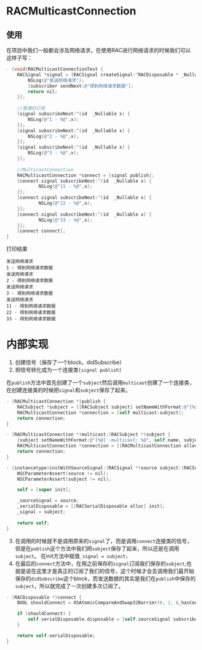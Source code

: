 # RACMulticastConnection

## 使用

在项目中我们一般都会涉及网络请求，在使用RAC进行网络请求的时候我们可以这样子写：

```objective-c
- (void)RACMulticastConnectionTest {
    RACSignal *signal = [RACSignal createSignal:^RACDisposable * _Nullable(id<RACSubscriber>  _Nonnull subscriber) {
        NSLog(@"发送网络请求");
        [subscriber sendNext:@"得到网络请求数据"];
        return nil;
    }];
  
    //普通的订阅
    [signal subscribeNext:^(id  _Nullable x) {
        NSLog(@"1 - %@",x);
    }];
    [signal subscribeNext:^(id  _Nullable x) {
        NSLog(@"2 - %@",x);
    }];
    [signal subscribeNext:^(id  _Nullable x) {
        NSLog(@"3 - %@",x);
    }];
    
    //MulticastConnection
    RACMulticastConnection *connect = [signal publish];
    [connect.signal subscribeNext:^(id  _Nullable x) {
            NSLog(@"11 - %@",x);
    }];
    [connect.signal subscribeNext:^(id  _Nullable x) {
            NSLog(@"22 - %@",x);
    }];
    [connect.signal subscribeNext:^(id  _Nullable x) {
            NSLog(@"33 - %@",x);
    }];
    [connect connect];
}
```

打印结果

```
发送网络请求
1 - 得到网络请求数据
发送网络请求
2 - 得到网络请求数据
发送网络请求
3 - 得到网络请求数据
发送网络请求
11 - 得到网络请求数据
22 - 得到网络请求数据
33 - 得到网络请求数据
```

# 内部实现

1. 创建信号（保存了一个block，didSubscribe）
2. 把信号转化成为一个连接类`[signal publish]`

​		在`publish`方法中首先创建了一个`subject`然后调用`multicast`创建了一个连接类，在创建连接类的时候把`signal`和`subject`保存了起来。

```objective-c
- (RACMulticastConnection *)publish {
	RACSubject *subject = [[RACSubject subject] setNameWithFormat:@"[%@] -publish", self.name];
	RACMulticastConnection *connection = [self multicast:subject];
	return connection;
}

- (RACMulticastConnection *)multicast:(RACSubject *)subject {
	[subject setNameWithFormat:@"[%@] -multicast: %@", self.name, subject.name];
	RACMulticastConnection *connection = [[RACMulticastConnection alloc] initWithSourceSignal:self subject:subject];
	return connection;
}
```

```objective-c
- (instancetype)initWithSourceSignal:(RACSignal *)source subject:(RACSubject *)subject {
	NSCParameterAssert(source != nil);
	NSCParameterAssert(subject != nil);

	self = [super init];

	_sourceSignal = source;
	_serialDisposable = [[RACSerialDisposable alloc] init];
	_signal = subject;
	
	return self;
}
```

3. 在调用的时候就不是调用原来的`signal`了，而是调用`connect`连接类的信号，但是在`publish`这个方法中我们把`subject`保存了起来，所以还是在调用`subject`。
    在init方法中赋值`_signal = subject;`
4. 在最后的`connect`方法中，在用之前保存的`signal`订阅我们保存的`subject`,也就是说在这里才是真正的订阅了我们的信号，这个时候才会去调用我们最开始保存的`didSubscribe`这个block，而发送数据的其实是我们在`publish`中保存的`subject`，所以就完成了一次创建多次订阅了。

```objective-c
- (RACDisposable *)connect {
	BOOL shouldConnect = OSAtomicCompareAndSwap32Barrier(0, 1, &_hasConnected);

	if (shouldConnect) {
		self.serialDisposable.disposable = [self.sourceSignal subscribe:_signal];
	}

	return self.serialDisposable;
}
```
